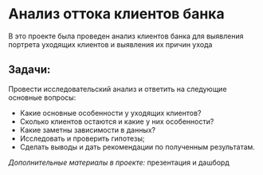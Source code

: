
# Анализ оттока клиентов банка 
В это проекте была проведен анализ клиентов банка для выявления портрета уходящих клиентов и выявления их причин ухода
## Задачи:
Провести исследовательский анализ и ответить на следующие основные вопросы:
- Какие основные особенности у уходящих клиентов?
- Сколько клиентов остаются и какие у них особенности?
- Какие заметны зависимости в данных?
- Исследовать и проверить гипотезы;
- Сделать выводы и дать рекомендации по полученным результатам.

*Дополнительные материалы в проекте:* презентация и дашборд

